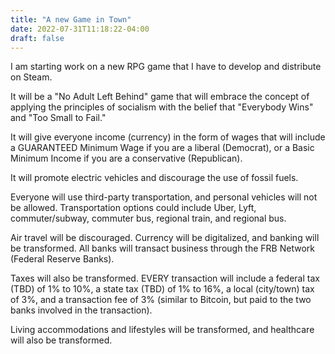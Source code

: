 ```yaml
---
title: "A new Game in Town"
date: 2022-07-31T11:18:22-04:00
draft: false
---
```

I am starting work on a new RPG game that I have to develop and distribute on Steam.

It will be a "No Adult Left Behind" game that will embrace the concept of applying the principles of socialism with the belief that "Everybody Wins" and "Too Small to Fail."

It will give everyone income (currency) in the form of wages that will include a GUARANTEED Minimum Wage if you are a liberal (Democrat), or a Basic Minimum Income if you are a conservative (Republican).

It will promote electric vehicles and discourage the use of fossil fuels.

Everyone will use third-party transportation, and personal vehicles will not be allowed. Transportation options could include Uber, Lyft, commuter/subway, commuter bus, regional train, and regional bus.

Air travel will be discouraged.
Currency will be digitalized, and banking will be transformed.
All banks will transact business through the FRB Network (Federal Reserve Banks).
   
Taxes will also be transformed. EVERY transaction will include a federal tax (TBD) of 1% to 10%, a state tax (TBD) of 1% to 16%, a local (city/town) tax of 3%, and a transaction fee of 3% (similar to Bitcoin, but paid to the two banks involved in the transaction).

Living accommodations and lifestyles will be transformed, and healthcare will also be transformed.